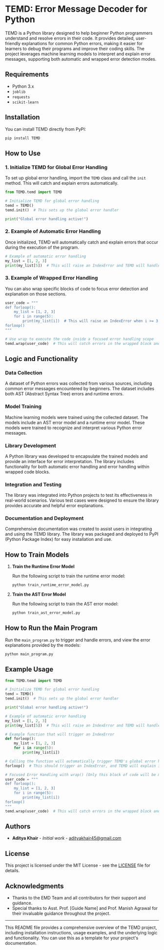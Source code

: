 
# TEMD: Error Message Decoder for Python

TEMD is a Python library designed to help beginner Python programmers understand and resolve errors in their code. It provides detailed, user-friendly explanations for common Python errors, making it easier for learners to debug their programs and improve their coding skills. The project leverages machine learning models to interpret and explain error messages, supporting both automatic and wrapped error detection modes.

## Requirements

- Python 3.x
- `joblib`
- `requests`
- `scikit-learn`

## Installation

You can install TEMD directly from PyPI:

```bash
pip install TEMD
```

## How to Use

### 1. Initialize TEMD for Global Error Handling

To set up global error handling, import the `TEMD` class and call the `init` method. This will catch and explain errors automatically.

```python
from TEMD.temd import TEMD

# Initialize TEMD for global error handling
temd = TEMD()
temd.init()  # This sets up the global error handler

print("Global error handling active!")
```

### 2. Example of Automatic Error Handling

Once initialized, TEMD will automatically catch and explain errors that occur during the execution of the program.

```python
# Example of automatic error handling
my_list = [1, 2, 3]
print(my_list[5])  # This will raise an IndexError and TEMD will handle it
```

### 3. Example of Wrapped Error Handling

You can also wrap specific blocks of code to focus error detection and explanation on those sections.

```python
user_code = """
def forloop():
    my_list = [1, 2, 3]
    for i in range(5):
        print(my_list[i])  # This will raise an IndexError when i >= 3
forloop()
"""

# Use wrap to execute the code inside a focused error handling scope
temd.wrap(user_code)  # This will catch errors in the wrapped block and explain them
```

## Logic and Functionality

### Data Collection

A dataset of Python errors was collected from various sources, including common error messages encountered by beginners. The dataset includes both AST (Abstract Syntax Tree) errors and runtime errors.

### Model Training

Machine learning models were trained using the collected dataset. The models include an AST error model and a runtime error model. These models were trained to recognize and interpret various Python error messages.

### Library Development

A Python library was developed to encapsulate the trained models and provide an interface for error interpretation. The library includes functionality for both automatic error handling and error handling within wrapped code blocks.

### Integration and Testing

The library was integrated into Python projects to test its effectiveness in real-world scenarios. Various test cases were designed to ensure the library provides accurate and helpful error explanations.

### Documentation and Deployment

Comprehensive documentation was created to assist users in integrating and using the TEMD library. The library was packaged and deployed to PyPI (Python Package Index) for easy installation and use.

## How to Train Models

1. **Train the Runtime Error Model**

   Run the following script to train the runtime error model:

   ```bash
   python train_runtime_error_model.py
   ```

2. **Train the AST Error Model**

   Run the following script to train the AST error model:

   ```bash
   python train_ast_error_model.py
   ```

## How to Run the Main Program

Run the `main_program.py` to trigger and handle errors, and view the error explanations provided by the models:

```bash
python main_program.py
```

## Example Usage

```python
from TEMD.temd import TEMD

# Initialize TEMD for global error handling
temd = TEMD()
temd.init()  # This sets up the global error handler

print("Global error handling active!")

# Example of automatic error handling
my_list = [1, 2, 3]
print(my_list[5])  # This will raise an IndexError and TEMD will handle it

# Example function that will trigger an IndexError
def forloop():
    my_list = [1, 2, 3]
    for i in range(5):
        print(my_list[i])

# Calling the function will automatically trigger TEMD's global error handler
forloop()  # This should trigger an IndexError, and TEMD will explain it

# Focused Error Handling with wrap() (Only this block of code will be monitored)
user_code = """
def forloop():
    my_list = [1, 2, 3]
    for i in range(5):
        print(my_list[i])
forloop()
"""
temd.wrap(user_code)  # This will catch errors in the wrapped block and explain them
```

## Authors

- **Aditya Khair** - *Initial work* - [adityakhair45@gmail.com](mailto:adityakhair45@gmail.com)

## License

This project is licensed under the MIT License - see the [LICENSE](LICENSE) file for details.

## Acknowledgments

- Thanks to the EMD Team and all contributors for their support and guidance.
- Special thanks to Asst. Prof. [Guide Name] and Prof. Manish Agrawal for their invaluable guidance throughout the project.

---

This README file provides a comprehensive overview of the TEMD project, including installation instructions, usage examples, and the underlying logic and functionality. You can use this as a template for your project's documentation.